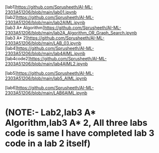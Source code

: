 [lab1]https://github.com/Sprusheeth/AI-ML-2303A51206/blob/main/lab01.ipynb
<br>
[lab2]https://github.com/Sprusheeth/AI-ML-2303A51206/blob/main/lab2AIML.ipynb
<br>
[lab3 A* Algorithm]https://github.com/Sprusheeth/AI-ML-2303A51206/blob/main/lab2A_Algorithm_OR_Graph_Search.ipynb
<br>
[lab3 A* 2]https://github.com/Sprusheeth/AI-ML-2303A51206/blob/main/LAB_03.ipynb
<br>
[lab4]https://github.com/Sprusheeth/AI-ML-2303A51206/blob/main/lab4AIML.ipynb
<br>
[lab4code2]https://github.com/Sprusheeth/AI-ML-2303A51206/blob/main/lab4AIML2.ipynb<br>

[lab5]https://github.com/Sprusheeth/AI-ML-2303A51206/blob/main/lab5_AIML.ipynb<br>

[lab6]https://github.com/Sprusheeth/AI-ML-2303A51206/blob/main/LAB6AIML.ipynb<br>

<h1>(NOTE:- Lab2,lab3 A* Algorithm,lab3 A* 2, All three labs code is same I have completed lab 3 code in a lab 2 itself)</h1>
